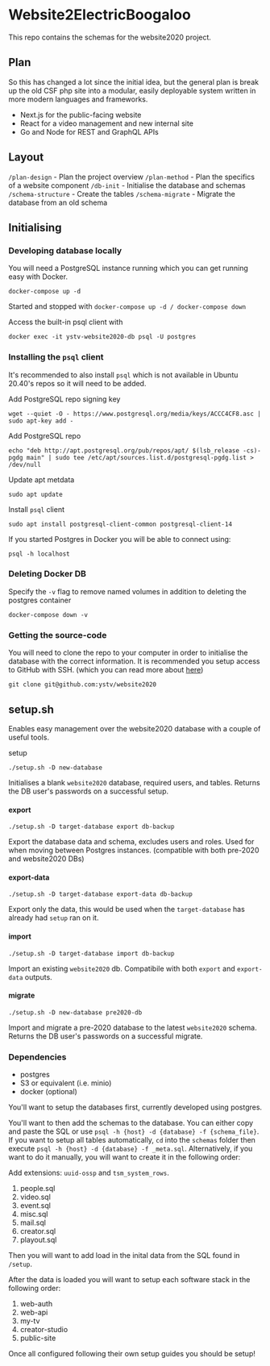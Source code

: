 # Website2ElectricBoogaloo

This repo contains the schemas for the website2020 project.

## Plan

So this has changed a lot since the initial idea, but the general plan is break up the old CSF php site into a modular, easily deployable system written in more modern languages and frameworks.

- Next.js for the public-facing website
- React for a video management and new internal site
- Go and Node for REST and GraphQL APIs

## Layout

`/plan-design` - Plan the project overview
`/plan-method` - Plan the specifics of a website component
`/db-init` - Initialise the database and schemas
`/schema-structure` - Create the tables
`/schema-migrate` - Migrate the database from an old schema

## Initialising

### Developing database locally
You will need a PostgreSQL instance running which you can get running easy with Docker.
```
docker-compose up -d
```

Started and stopped with `docker-compose up -d / docker-compose down`

Access the built-in psql client with
```
docker exec -it ystv-website2020-db psql -U postgres
```

### Installing the `psql` client
It's recommended to also install `psql` which is not available in Ubuntu 20.40's repos so it will need to be added.

Add PostgreSQL repo signing key
```
wget --quiet -O - https://www.postgresql.org/media/keys/ACCC4CF8.asc | sudo apt-key add -
```

Add PostgreSQL repo
```
echo "deb http://apt.postgresql.org/pub/repos/apt/ $(lsb_release -cs)-pgdg main" | sudo tee /etc/apt/sources.list.d/postgresql-pgdg.list > /dev/null
```

Update apt metdata
```
sudo apt update
```

Install `psql` client
```
sudo apt install postgresql-client-common postgresql-client-14
```

If you started Postgres in Docker you will be able to connect using:
```
psql -h localhost
```

### Deleting Docker DB
Specify the `-v` flag to remove named volumes in addition to deleting the postgres container
```
docker-compose down -v
```

### Getting the source-code
You will need to clone the repo to your computer in order to initialise the database with the correct information. It is recommended you setup access to GitHub with SSH. (which you can read more about [here](https://docs.github.com/en/authentication/connecting-to-github-with-ssh))
```
git clone git@github.com:ystv/website2020
```

## setup.sh
Enables easy management over the website2020 database with a couple of useful tools.

setup
````
./setup.sh -D new-database
````
Initialises a blank `website2020` database, required users, and tables. Returns the DB user's passwords on a successful setup.

#### export
```
./setup.sh -D target-database export db-backup
```
Export the database data and schema, excludes users and roles. Used for when moving between Postgres instances. (compatible with both pre-2020 and website2020 DBs)

#### export-data
```
./setup.sh -D target-database export-data db-backup
```
Export only the data, this would be used when the `target-database` has already had `setup` ran on it.

#### import
```
./setup.sh -D target-database import db-backup
```
Import an existing `website2020` db. Compatibile with both `export` and `export-data` outputs.

#### migrate
```
./setup.sh -D new-database pre2020-db
```
Import and migrate a pre-2020 database to the latest `website2020` schema. Returns the DB user's passwords on a successful migrate.

### Dependencies

- postgres
- S3 or equivalent (i.e. minio)
- docker (optional)

You'll want to setup the databases first, currently developed using postgres.

You'll want to then add the schemas to the database. You can either copy and paste the SQL or use `psql -h {host} -d {database} -f {schema_file}`. If you want to setup all tables automatically, `cd` into the `schemas` folder then execute `psql -h {host} -d {database} -f _meta.sql`. Alternatively, if you want to do it manually, you will want to create it in the following order:

Add extensions: `uuid-ossp` and `tsm_system_rows`.

1. people.sql
2. video.sql
3. event.sql
4. misc.sql
5. mail.sql
6. creator.sql
7. playout.sql

Then you will want to add load in the inital data from the SQL found in `/setup`.

After the data is loaded you will want to setup each software stack in the following order:

1. web-auth
2. web-api
3. my-tv
4. creator-studio
5. public-site

Once all configured following their own setup guides you should be setup!
